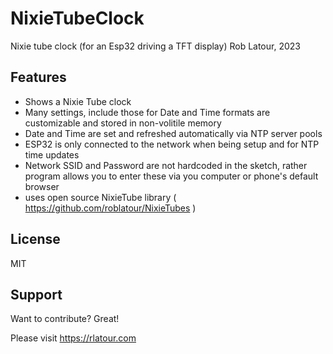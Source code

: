 # NixieTubeClock
Nixie tube clock (for an Esp32 driving a TFT display)
Rob Latour, 2023

## Features

- Shows a Nixie Tube clock
- Many settings, include those for Date and Time formats are customizable and stored in non-volitile memory
- Date and Time are set and refreshed automatically via NTP server pools
- ESP32 is only connected to the network when being setup and for NTP time updates
- Network SSID and Password are not hardcoded in the sketch, rather program allows you to enter these via you computer or phone's default browser
- uses open source NixieTube library ( https://github.com/roblatour/NixieTubes ) 

## License

MIT

## Support

Want to contribute? Great!

Please visit https://rlatour.com 